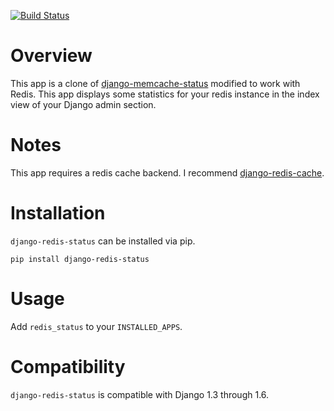 [![Build Status](https://travis-ci.org/nicholasserra/django-redis-status.svg?branch=master)](https://travis-ci.org/nicholasserra/django-redis-status)

# Overview
This app is a clone of [django-memcache-status](https://github.com/bartTC/django-memcache-status) modified to work with Redis. This app displays some statistics for your redis instance in the index view of your Django admin section.


# Notes
This app requires a redis cache backend. I recommend [django-redis-cache](https://github.com/sebleier/django-redis-cache).

# Installation
`django-redis-status` can be installed via pip.

```
pip install django-redis-status
```

# Usage
Add `redis_status` to your `INSTALLED_APPS`.

# Compatibility
`django-redis-status` is compatible with Django 1.3 through 1.6.
